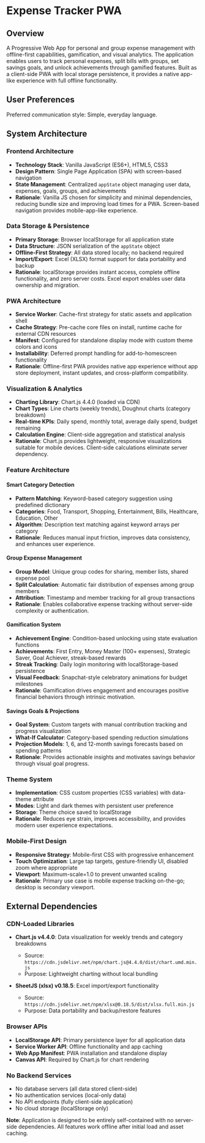 # Expense Tracker PWA

## Overview

A Progressive Web App for personal and group expense management with offline-first capabilities, gamification, and visual analytics. The application enables users to track personal expenses, split bills with groups, set savings goals, and unlock achievements through gamified features. Built as a client-side PWA with local storage persistence, it provides a native app-like experience with full offline functionality.

## User Preferences

Preferred communication style: Simple, everyday language.

## System Architecture

### Frontend Architecture
- **Technology Stack**: Vanilla JavaScript (ES6+), HTML5, CSS3
- **Design Pattern**: Single Page Application (SPA) with screen-based navigation
- **State Management**: Centralized `appState` object managing user data, expenses, goals, groups, and achievements
- **Rationale**: Vanilla JS chosen for simplicity and minimal dependencies, reducing bundle size and improving load times for a PWA. Screen-based navigation provides mobile-app-like experience.

### Data Storage & Persistence
- **Primary Storage**: Browser localStorage for all application state
- **Data Structure**: JSON serialization of the `appState` object
- **Offline-First Strategy**: All data stored locally; no backend required
- **Import/Export**: Excel (XLSX) format support for data portability and backup
- **Rationale**: localStorage provides instant access, complete offline functionality, and zero server costs. Excel export enables user data ownership and migration.

### PWA Architecture
- **Service Worker**: Cache-first strategy for static assets and application shell
- **Cache Strategy**: Pre-cache core files on install, runtime cache for external CDN resources
- **Manifest**: Configured for standalone display mode with custom theme colors and icons
- **Installability**: Deferred prompt handling for add-to-homescreen functionality
- **Rationale**: Offline-first PWA provides native app experience without app store deployment, instant updates, and cross-platform compatibility.

### Visualization & Analytics
- **Charting Library**: Chart.js 4.4.0 (loaded via CDN)
- **Chart Types**: Line charts (weekly trends), Doughnut charts (category breakdown)
- **Real-time KPIs**: Daily spend, monthly total, average daily spend, budget remaining
- **Calculation Engine**: Client-side aggregation and statistical analysis
- **Rationale**: Chart.js provides lightweight, responsive visualizations suitable for mobile devices. Client-side calculations eliminate server dependency.

### Feature Architecture

#### Smart Category Detection
- **Pattern Matching**: Keyword-based category suggestion using predefined dictionary
- **Categories**: Food, Transport, Shopping, Entertainment, Bills, Healthcare, Education, Other
- **Algorithm**: Description text matching against keyword arrays per category
- **Rationale**: Reduces manual input friction, improves data consistency, and enhances user experience.

#### Group Expense Management
- **Group Model**: Unique group codes for sharing, member lists, shared expense pool
- **Split Calculation**: Automatic fair distribution of expenses among group members
- **Attribution**: Timestamp and member tracking for all group transactions
- **Rationale**: Enables collaborative expense tracking without server-side complexity or authentication.

#### Gamification System
- **Achievement Engine**: Condition-based unlocking using state evaluation functions
- **Achievements**: First Entry, Money Master (100+ expenses), Strategic Saver, Goal Achiever, streak-based rewards
- **Streak Tracking**: Daily login monitoring with localStorage-based persistence
- **Visual Feedback**: Snapchat-style celebratory animations for budget milestones
- **Rationale**: Gamification drives engagement and encourages positive financial behaviors through intrinsic motivation.

#### Savings Goals & Projections
- **Goal System**: Custom targets with manual contribution tracking and progress visualization
- **What-If Calculator**: Category-based spending reduction simulations
- **Projection Models**: 1, 6, and 12-month savings forecasts based on spending patterns
- **Rationale**: Provides actionable insights and motivates savings behavior through visual goal progress.

### Theme System
- **Implementation**: CSS custom properties (CSS variables) with data-theme attribute
- **Modes**: Light and dark themes with persistent user preference
- **Storage**: Theme choice saved to localStorage
- **Rationale**: Reduces eye strain, improves accessibility, and provides modern user experience expectations.

### Mobile-First Design
- **Responsive Strategy**: Mobile-first CSS with progressive enhancement
- **Touch Optimization**: Large tap targets, gesture-friendly UI, disabled zoom where appropriate
- **Viewport**: Maximum-scale=1.0 to prevent unwanted scaling
- **Rationale**: Primary use case is mobile expense tracking on-the-go; desktop is secondary viewport.

## External Dependencies

### CDN-Loaded Libraries
- **Chart.js v4.4.0**: Data visualization for weekly trends and category breakdowns
  - Source: `https://cdn.jsdelivr.net/npm/chart.js@4.4.0/dist/chart.umd.min.js`
  - Purpose: Lightweight charting without local bundling
  
- **SheetJS (xlsx) v0.18.5**: Excel import/export functionality
  - Source: `https://cdn.jsdelivr.net/npm/xlsx@0.18.5/dist/xlsx.full.min.js`
  - Purpose: Data portability and backup/restore features

### Browser APIs
- **LocalStorage API**: Primary persistence layer for all application data
- **Service Worker API**: Offline functionality and app caching
- **Web App Manifest**: PWA installation and standalone display
- **Canvas API**: Required by Chart.js for chart rendering

### No Backend Services
- No database servers (all data stored client-side)
- No authentication services (local-only data)
- No API endpoints (fully client-side application)
- No cloud storage (localStorage only)

**Note**: Application is designed to be entirely self-contained with no server-side dependencies. All features work offline after initial load and asset caching.